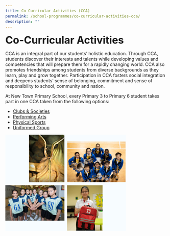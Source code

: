 ```yaml
---
title: Co Curricular Activities (CCA)
permalink: /school-programmes/co-curricular-activities-cca/
description: ""
---
```



**<font size=6>Co-Curricular Activities</font>**

CCA is an integral part of our students’ holistic education. Through CCA, students discover their interests and talents while developing values and competencies that will prepare them for a rapidly changing world. CCA also promotes friendships among students from diverse backgrounds as they learn, play and grow together. Participation in CCA fosters social integration and deepens students’ sense of belonging, commitment and sense of responsibility to school, community and nation.  

  

At New Town Primary School, every Primary 3 to Primary 6 student takes part in one CCA taken from the following options:

*   [Clubs & Societies](/school-programmes/co-curricular-activities-cca/clubs-n-societies)
*   [Performing Arts](/school-programmes/co-curricular-activities-cca/performing-arts)
*   [Physical Sports](/school-programmes/co-curricular-activities-cca/physical-sports)
*   [Uniformed Group](/school-programmes/co-curricular-activities-cca/uniformed-group)

<img src="/images/School%20Programmes/CCA.png"  
     style="width:75%">